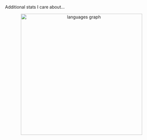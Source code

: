 Additional stats I care about...
<div align="center">
  <img src="https://github-readme-stats.vercel.app/api/top-langs?username=tuxy-streamer&locale=en&hide_title=false&layout=compact&card_width=400&langs_count=7&theme=gruvbox&hide_border=false&custom_title=My%20Favorite%20Languages" height="400" alt="languages graph"  />
</div>

###
